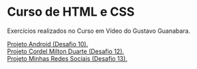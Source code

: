 # Curso de HTML e CSS
Exercícios realizados no Curso em Vídeo do Gustavo Guanabara.

<a href ="https://higorcalve.github.io/html-css-class/desafios/d010/android.html" target="_blank">Projeto Android (Desafio 10).</a> <br>
<a href ="https://higorcalve.github.io/html-css-class/desafios/d012/index.html" target="_blank">Projeto Cordel Milton Duarte (Desafio 12).</a> <br>
<a href ="https://higorcalve.github.io/html-css-class/desafios/d013/index.html" target="_blank">Projeto Minhas Redes Sociais (Desafio 13).</a>
